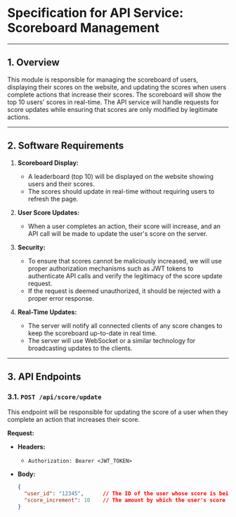 # Specification for API Service: Scoreboard Management

---

## 1. **Overview**

This module is responsible for managing the scoreboard of users, displaying their scores on the website, and updating the scores when users complete actions that increase their scores. The scoreboard will show the top 10 users' scores in real-time. The API service will handle requests for score updates while ensuring that scores are only modified by legitimate actions.

---

## 2. **Software Requirements**

1. **Scoreboard Display:**
   - A leaderboard (top 10) will be displayed on the website showing users and their scores.
   - The scores should update in real-time without requiring users to refresh the page.

2. **User Score Updates:**
   - When a user completes an action, their score will increase, and an API call will be made to update the user's score on the server.

3. **Security:**
   - To ensure that scores cannot be maliciously increased, we will use proper authorization mechanisms such as JWT tokens to authenticate API calls and verify the legitimacy of the score update request.
   - If the request is deemed unauthorized, it should be rejected with a proper error response.

4. **Real-Time Updates:**
   - The server will notify all connected clients of any score changes to keep the scoreboard up-to-date in real time.
   - The server will use WebSocket or a similar technology for broadcasting updates to the clients.

---

## 3. **API Endpoints**

### 3.1. `POST /api/score/update`

This endpoint will be responsible for updating the score of a user when they complete an action that increases their score.

**Request:**

- **Headers:**
  - `Authorization: Bearer <JWT_TOKEN>`
  
- **Body:**
  ```json
  {
    "user_id": "12345",      // The ID of the user whose score is being updated
    "score_increment": 10    // The amount by which the user's score will increase
  }
